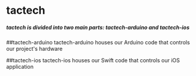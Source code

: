 # tactech
##### tactech is divided into two main parts: **tactech-arduino** and **tactech-ios**


##tactech-arduino
tactech-arduino houses our Arduino code that controls our project's hardware

##tactech-ios
tactech-ios houses our Swift code that controls our iOS application
